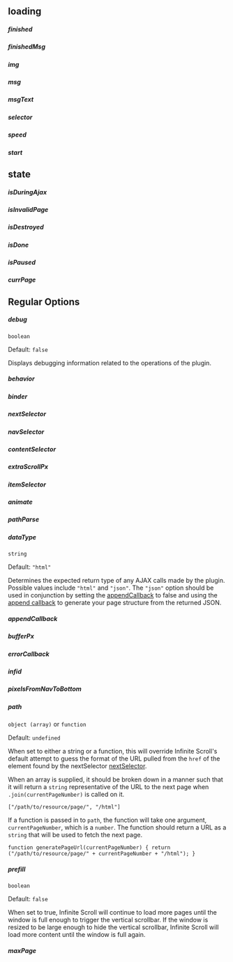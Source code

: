 ##  loading
#####  finished
#####  finishedMsg
#####  img
#####  msg
#####  msgText
#####  selector
#####  speed
#####  start

##  state
#####  isDuringAjax
#####  isInvalidPage
#####  isDestroyed
#####  isDone
#####  isPaused
#####  currPage

## Regular Options
#####  debug
`boolean`

Default: `false`

Displays debugging information related to the operations of the plugin.

#####  behavior

#####  binder

#####  <a id="nextSelector"></a>nextSelector

#####  navSelector

#####  contentSelector

#####  extraScrollPx

#####  itemSelector

#####  animate

#####  pathParse

#####  dataType
`string`

Default: `"html"`

Determines the expected return type of any AJAX calls made by the plugin. Possible values include `"html"` and `"json"`. The `"json"` option should be used in conjunction by setting the [appendCallback](#appendCallback) to false and using the [append callback](Callback) to generate your page structure from the returned JSON.

#####  <a id="appendCallback"></a>appendCallback

#####  bufferPx

#####  errorCallback

#####  infid

#####  pixelsFromNavToBottom

#####  path
`object (array)` or `function`

Default: `undefined`

When set to either a string or a function, this will override Infinite Scroll's default attempt to guess the format of the URL pulled from the `href` of the element found by the nextSelector [nextSelector](#nextSelector). 

When an array is supplied, it should be broken down in a manner such that it will return a `string` representative of the URL to the next page when `.join(currentPageNumber)` is called on it.

    ["/path/to/resource/page/", "/html"]

If a function is passed in to `path`, the function will take one argument, `currentPageNumber`, which is a `number`. The function should return a URL as a `string` that will be used to fetch the next page.

    function generatePageUrl(currentPageNumber) { return ("/path/to/resource/page/" + currentPageNumber + "/html"); }

#####  prefill
`boolean`

Default: `false`

When set to true, Infinite Scroll will continue to load more pages until the window is full enough to trigger the vertical scrollbar. If the window is resized to be large enough to hide the vertical scrollbar, Infinite Scroll will load more content until the window is full again.

#####  maxPage
